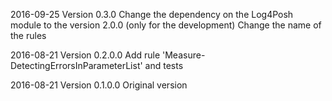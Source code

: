 ﻿2016-09-25    Version 0.3.0
Change the dependency on the Log4Posh module to the version 2.0.0 (only for the development)
Change the name of the rules

2016-08-21    Version 0.2.0.0
Add rule 'Measure-DetectingErrorsInParameterList' and tests

2016-08-21    Version 0.1.0.0
Original version